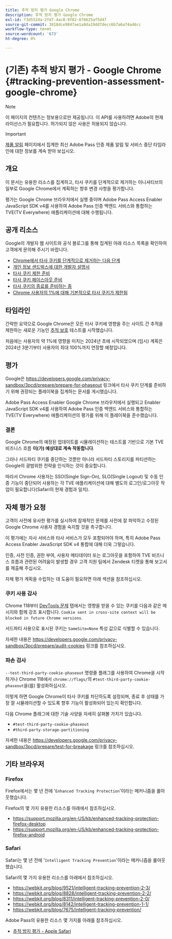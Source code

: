 ```yaml
---
title: 추적 방지 평가 Google Chrome
description: 추적 방지 평가 Google Chrome
exl-id: f3d552da-2fd7-4ac8-9f82-876625af5d47
source-git-commit: 3818dce9847ae1a0da19dd7decc6b7a6a74a46cc
workflow-type: tm+mt
source-wordcount: '673'
ht-degree: 0%

---
```


# (기존) 추적 방지 평가 - Google Chrome {#tracking-prevention-assessment-google-chrome}

>[!NOTE]
>
>이 페이지의 컨텐츠는 정보용으로만 제공됩니다. 이 API를 사용하려면 Adobe의 현재 라이선스가 필요합니다. 허가되지 않은 사용은 허용되지 않습니다.

>[!IMPORTANT]
>
> [제품 알림](/help/authentication/product-announcements.md) 페이지에서 집계한 최신 Adobe Pass 인증 제품 알림 및 서비스 중단 타임라인에 대한 정보를 계속 받아 보십시오.

## 개요

이 문서는 유용한 리소스를 집계하고, 타사 쿠키를 단계적으로 제거하는 이니셔티브의 일부로 Google Chrome에서 계획하는 향후 변경 사항을 평가합니다.

평가는 Google Chrome 브라우저에서 실행 중이며 Adobe Pass Access Enabler JavaScript SDK v4를 사용하여 Adobe Pass 인증 백엔드 서비스와 통합하는 TVE(TV Everywhere) 애플리케이션에 대해 수행됩니다.

## 공개 리소스

Google의 개발자 웹 사이트와 공식 블로그를 통해 집계된 아래 리소스 목록을 확인하여 고객에게 문의해 주시기 바랍니다.

* [Chrome에서 타사 쿠키를 단계적으로 제거하는 다음 단계](https://blog.google/products/chrome/privacy-sandbox-tracking-protection/)
* [개인 정보 샌드박스에 대한 개발자 설명서](https://developers.google.com/privacy-sandbox)
* [타사 쿠키 제한 준비](https://developers.google.com/privacy-sandbox/3pcd)
* [타사 쿠키 페이스아웃 준비](https://developers.google.com/privacy-sandbox/3pcd/prepare/prepare-for-phaseout)
* [타사 쿠키의 종료를 준비하는 중](https://developers.google.com/privacy-sandbox/blog/cookie-countdown-2023oct)
* [Chrome 사용자의 1%에 대해 기본적으로 타사 쿠키가 제한됨](https://developers.google.com/privacy-sandbox/blog/cookie-countdown-2024jan)

## 타임라인

간략한 요약으로 Google Chrome은 모든 타사 쿠키에 영향을 주는 사이트 간 추적을 제한하는 새로운 기능인 [추적 보호](https://privacysandbox.com/) 테스트를 시작했습니다.

처음에는 사용자의 약 1%에 영향을 미치는 2024년 초에 시작되었으며 (임시) 계획은 2024년 3분기부터 사용자의 최대 100%까지 연장할 예정입니다.

## 평가

Google은 https://developers.google.com/privacy-sandbox/3pcd/prepare/prepare-for-phaseout 링크에서 타사 쿠키 단계를 준비하기 위해 권장되는 플레이북을 집계하는 문서를 게시했습니다.

Adobe Pass Access Enabler Google Chrome 브라우저에서 실행되고 Enabler JavaScript SDK v4를 사용하여 Adobe Pass 인증 백엔드 서비스와 통합하는 TVE(TV Everywhere) 애플리케이션의 평가를 위해 이 플레이북을 준수했습니다.

### 결론

Google Chrome의 예정된 업데이트를 시뮬레이션하는 테스트를 기반으로 기본 TVE 비즈니스 흐름 **이(가) 예상대로 계속 작동합니다**.

그러나 서드파티 쿠키를 중단하는 것뿐만 아니라 서드파티 스토리지를 파티션하는 Google의 광범위한 전략을 인식하는 것이 중요합니다.

따라서 Chrome 사용자는 SSO(Single Sign-On), SLO(Single Logout) 및 수동 인증 기능이 중단되어 사용하는 각 TVE 애플리케이션에 대해 별도의 로그인/로그아웃 작업이 필요합니다(Safari의 현재 경험과 일치).

## 자체 평가 요청

고객이 사전에 유사한 평가를 실시하여 잠재적인 문제를 사전에 잘 파악하고 수정된 Google Chrome 사용자 경험을 숙지할 것을 촉구합니다.

이 평가에는 자사 서비스와 타사 서비스가 모두 포함되어야 하며, 특히 Adobe Pass Access Enabler JavaScript SDK v4 통합에 대해 더욱 그렇습니다.

인증, 사전 인증, 권한 부여, 사용자 메타데이터 또는 로그아웃을 포함하여 TVE 비즈니스 흐름과 관련된 어려움이 발생할 경우 고객 지원 팀에서 Zendesk 티켓을 통해 보고서를 제출해 주십시오.

자체 평가 계획을 수립하는 데 도움이 필요하면 아래 섹션을 참조하십시오.

### 쿠키 사용 감사

Chrome 118부터 [DevTools 문제](https://developer.chrome.com/docs/devtools/issues/) 탭에서는 영향을 받을 수 있는 쿠키를 다음과 같은 메시지와 함께 강조 표시합니다. `Cookie sent in cross-site context will be blocked in future Chrome versions`.

서드파티 사용으로 표시된 쿠키는 `SameSite=None` 특성 값으로 식별할 수 있습니다.

자세한 내용은 https://developers.google.com/privacy-sandbox/3pcd/prepare/audit-cookies 링크를 참조하십시오.

### 파손 검사

`--test-third-party-cookie-phaseout` 명령줄 플래그를 사용하여 Chrome을 시작하거나 Chrome 118에서 `chrome://flags/`의 `#test-third-party-cookie-phaseout`을(를) 활성화하십시오.

이렇게 하면 Google Chrome이 타사 쿠키를 차단하도록 설정되며, 종료 후 상태를 가장 잘 시뮬레이션할 수 있도록 향후 기능이 활성화되어 있는지 확인합니다.

다음 Chrome 플래그에 대한 기술 사양을 자세히 살펴볼 가치가 있습니다.

* `#test-third-party-cookie-phaseout`
* `#third-party-storage-partitioning`

자세한 내용은 https://developers.google.com/privacy-sandbox/3pcd/prepare/test-for-breakage 링크를 참조하십시오.

## 기타 브라우저

### Firefox

Firefox에서는 몇 년 전에 &#39;`Enhanced Tracking Protection`&#39;이라는 메커니즘을 롤아웃했습니다.

Firefox의 몇 가지 유용한 리소스를 아래에서 참조하십시오.

* https://support.mozilla.org/en-US/kb/enhanced-tracking-protection-firefox-desktop
* https://support.mozilla.org/en-US/kb/enhanced-tracking-protection-firefox-android

### Safari

Safari는 몇 년 전에 &#39;`Intelligent Tracking Prevention`&#39;이라는 메커니즘을 롤아웃했습니다.

Safari의 몇 가지 유용한 리소스를 아래에서 참조하십시오.

* https://webkit.org/blog/9521/intelligent-tracking-prevention-2-3/
* https://webkit.org/blog/8828/intelligent-tracking-prevention-2-2/
* https://webkit.org/blog/8311/intelligent-tracking-prevention-2-0/
* https://webkit.org/blog/8142/intelligent-tracking-prevention-1-1/
* https://webkit.org/blog/7675/intelligent-tracking-prevention/

Adobe Pass의 유용한 리소스 몇 가지를 아래를 참조하십시오.

* [추적 방지 평가 - Apple Safari](tracking-prevention-assessment-apple-safari.md)
